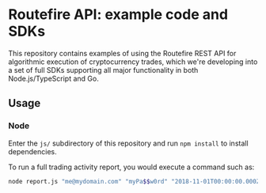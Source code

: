 # Routefire API: example code and SDKs 

This repository contains examples of using the Routefire REST API for algorithmic execution of cryptocurrency trades, which we're developing into a set of full SDKs supporting all major functionality in both Node.js/TypeScript and Go.

## Usage

### Node

Enter the `js/` subdirectory of this repository and run `npm install` to install dependencies.

To run a full trading activity report, you would execute a command such as:

```bash
node report.js "me@mydomain.com" "myPa$$w0rd" "2018-11-01T00:00:00.000Z" > november-snapshot.jsonp 
```
